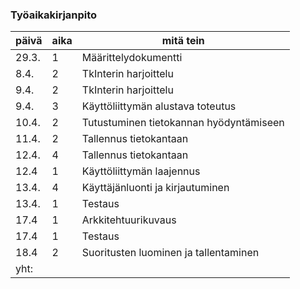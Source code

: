### Työaikakirjanpito

 päivä | aika | mitä tein 
-------|------|--------
29.3.|1|Määrittelydokumentti
8.4.|2|TkInterin harjoittelu
9.4.|2|TkInterin harjoittelu
9.4.|3|Käyttöliittymän alustava toteutus
10.4.|2|Tutustuminen tietokannan hyödyntämiseen
11.4.|2|Tallennus tietokantaan
12.4.|4|Tallennus tietokantaan
12.4|1|Käyttöliittymän laajennus
13.4.|4|Käyttäjänluonti ja kirjautuminen
13.4.|1|Testaus
17.4|1|Arkkitehtuurikuvaus
17.4|1|Testaus
18.4|2|Suoritusten luominen ja tallentaminen
yht:||
